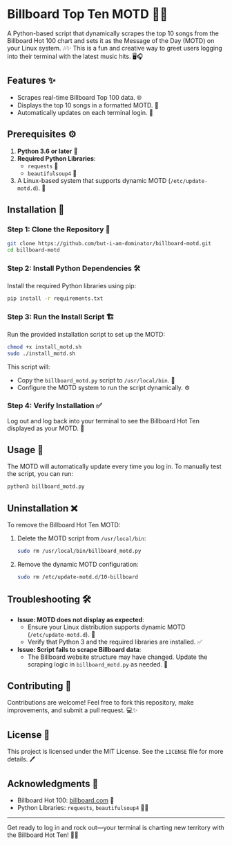 # Billboard Top Ten MOTD 🎵🎉

A Python-based script that dynamically scrapes the top 10 songs from the Billboard Hot 100 chart and sets it as the Message of the Day (MOTD) on your Linux system. 🎶✨ This is a fun and creative way to greet users logging into their terminal with the latest music hits. 🖥️🎧

## Features ✨
- Scrapes real-time Billboard Top 100 data. 🌐
- Displays the top 10 songs in a formatted MOTD. 📜
- Automatically updates on each terminal login. 🔄

## Prerequisites ⚙️
1. **Python 3.6 or later** 🐍
2. **Required Python Libraries**:
   - `requests` 📡
   - `beautifulsoup4` 🍲
3. A Linux-based system that supports dynamic MOTD (`/etc/update-motd.d`). 🐧

## Installation 🚀

### Step 1: Clone the Repository 📂
```bash
git clone https://github.com/but-i-am-dominator/billboard-motd.git
cd billboard-motd
```

### Step 2: Install Python Dependencies 🛠️
Install the required Python libraries using pip:
```bash
pip install -r requirements.txt
```

### Step 3: Run the Install Script 🏗️
Run the provided installation script to set up the MOTD:
```bash
chmod +x install_motd.sh
sudo ./install_motd.sh
```
This script will:
- Copy the `billboard_motd.py` script to `/usr/local/bin`. 📁
- Configure the MOTD system to run the script dynamically. ⚙️

### Step 4: Verify Installation ✅
Log out and log back into your terminal to see the Billboard Hot Ten displayed as your MOTD. 🎤

## Usage 📖
The MOTD will automatically update every time you log in. To manually test the script, you can run:
```bash
python3 billboard_motd.py
```

## Uninstallation ❌
To remove the Billboard Hot Ten MOTD:
1. Delete the MOTD script from `/usr/local/bin`:
   ```bash
   sudo rm /usr/local/bin/billboard_motd.py
   ```
2. Remove the dynamic MOTD configuration:
   ```bash
   sudo rm /etc/update-motd.d/10-billboard
   ```

## Troubleshooting 🛠️
- **Issue: MOTD does not display as expected**:
  - Ensure your Linux distribution supports dynamic MOTD (`/etc/update-motd.d`). 🐧
  - Verify that Python 3 and the required libraries are installed. ✅
- **Issue: Script fails to scrape Billboard data**:
  - The Billboard website structure may have changed. Update the scraping logic in `billboard_motd.py` as needed. 📝

## Contributing 🤝
Contributions are welcome! Feel free to fork this repository, make improvements, and submit a pull request. 💻✨

## License 📜
This project is licensed under the MIT License. See the `LICENSE` file for more details. 🖊️

## Acknowledgments 🙌
- Billboard Hot 100: [billboard.com](https://www.billboard.com) 🎵
- Python Libraries: `requests`, `beautifulsoup4` 🐍🍲

---

Get ready to log in and rock out—your terminal is charting new territory with the Billboard Hot Ten! 🎸🎤